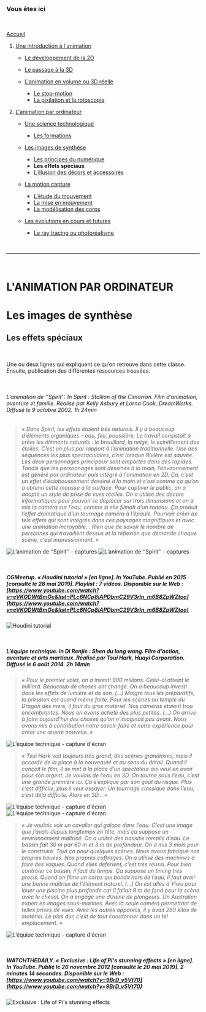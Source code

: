 <br/>

### Vous êtes ici

<br/>

[Accueil](index.md)

1. [Une introduction à l'animation](histoire.md)

    - [Le développement de la 2D](2d.md)
    - [Le passage à la 3D](3d.md)
    - [L'animation en volume ou 3D réelle](envolume.md)
    
        * [Le stop-motion](stopmotion.md)
        * [La pixilation et la rotoscopie](pixilation.md)

2. [L'animation par ordinateur](parordinateur.md)

    - [Une science technologique](science.md)
    
        * [Les formations](formation.md)
    
    - [Les images de synthèse](imagesdesynthèse.md)
    
        * [Les principes du numérique](numerique.md)
        * **Les effets spéciaux**
        * [L'illusion des décors et accessoires](decor.md)
        
    - [La motion capture]()
    
        * [L'étude du mouvement](etude.md)
        * [La mise en mouvement](mouvement.md)
        * [La modélisation des corps](corps.md)

    - [Les évolutions en cours et futures](evolution.md)
    
        * [Le ray tracing ou photoréalisme]()
        
<br/>

--------------------------------------------------------

<br/>

# L'ANIMATION PAR ORDINATEUR
# Les images de synthèse
## Les effets spéciaux

<br/>

Une ou deux lignes qui expliquent ce qu’on retrouve dans cette classe. Ensuite, publication des différentes ressources trouvées.

<br/>

###### L’animation de ‘’Spirit’’. In _Spirit : Stallion of the Cimarron_. Film d’animation, aventure et famille. Réalisé par Kelly Asbury et Lorna Cook, DreamWorks. Diffusé le 9 octobre 2002. 1h 24min

> _« Dans Spirit, les effets étaient très naturels. Il y a beaucoup d’éléments organiques – eau, feu, poussière. Le travail consistait à créer les éléments naturels : le brouillard, la neige, le scintillement des étoiles. C’est un plus par rapport à l’animation traditionnelle. Une des séquences les plus spectaculaires, c’est lorsque Rivière est sauvée. Les deux personnages principaux sont emportés dans des rapides. Tandis que les personnages sont dessinés à la main, l’environnement est généré par ordinateur puis intégré à l’animation en 2D. Ça, c’est un effet d’éclaboussement dessiné à la main et c’est comme ça qu’on a obtenu cette mousse à la surface. Pour captiver le public, on a adopté un style de prise de vues réelles. On a utilisé des décors informatiques pour pouvoir se déplacer sur trois dimensions et on a mis la caméra sur l’eau, comme si elle filmait d’un radeau. Ça produit l’effet dramatique d’un tournage caméra à l’épaule. Pourvoir créer de tels effets qui sont intégrés dans ces paysages magnifiques et avec une animation incroyable… Rien que de savoir le nombre de personnes qui travaillent dessus et la réflexion que demande chaque scène, c’est impressionnant. »_

![L’animation de ‘’Spirit’’ - captures](images/spiritdecor.JPG "Les décors 3D")
![L’animation de ‘’Spirit’’ - captures](images/spiriteau.JPG "Le rendu de l'eau")

<br/>

##### CGMeetup. « Houdini tutorial » [en ligne]. In YouTube. Publié en 2015  [consulté le 28 mai 2019]. Playlist : 7 vidéos. Disponible sur le Web : [https://www.youtube.com/watch?v=eVKODWtBmGc&list=PLc6NCp8iAPDbmC29V3rln_m6B8ZpWZtoo](https://www.youtube.com/watch?v=eVKODWtBmGc&list=PLc6NCp8iAPDbmC29V3rln_m6B8ZpWZtoo)

![Houdini tutorial](images/effetstuto.JPG "Houdini tutorial - playlist")

<br/>

##### L’équipe technique. In _Di Renjie : Shen du long wang_. Film d’action, aventure et arts martiaux. Réalisé par Tsui Hark, Huayi Corporation. Diffusé le 6 août 2014. 2h 14min

> _« Pour le premier volet, on a investi 900 millions. Celui-ci atteint le milliard. Beaucoup de choses ont changé. On a beaucoup investi dans les effets de lumière et de son. (…) Malgré tous les préparatifs, la pression est quand même forte. Pour les scènes au temple du Dragon des mers, il faut du gros matériel. Nos caméras étaient trop encombrantes. Nous en avons acheté des plus petites. (…) On arrive à faire aujourd’hui des choses qu’on n’imaginait pas avant. Nous avons mis à contribution notre savoir-faire et notre expérience pour créer une œuvre nouvelle. »_

![L’équipe technique - capture d'écran](images/dee2effeteau.JPG "Apparition de la créature")

> _« Tsui Hark voit toujours très grand, des scènes grandioses, mais il accorde de la place à la nouveauté et au sens du détail. Quand il conçoit le film, il se met à la place d’un spectateur qui veut en avoir pour son argent. Je voulais de l’eau en 3D. On tourne sous l’eau, c’est une grande première ici. Ça s’explique par son goût du risque. Plus c’est difficile, plus il veut essayer. Un tournage classique dans l’eau, c’est déjà difficile. Alors en 3D… »_

![L’équipe technique - capture d'écran](images/dee2effeteauI.JPG "Combat dans l'eau - réalisation")
![L’équipe technique - capture d'écran](images/dee2effeteauII.JPG "Combat dans l'eau - rendu")

> _« Je voulais voir un cavalier qui galope dans l’eau. C’est une image que j’avais depuis longtemps en tête, mais ça suppose un environnement maîtrisé. On a utilisé des bassins remplis d’eau. Le bassin fait 30 m par 60 m et 3 m de profondeur. On a mis 3 mois pour le construire. Tout ça pour quelques scènes. Nous avons fabriqué nos propres bouées. Nos propres coffrages. On a utilisé des machines à faire des vagues. Quand elles déferlent, c’est très réussi. Pour bien contrôler ce bassin, il faut du temps. Ça suppose un timing très précis. Quand on filme un corps qui bondit hors de l’eau, il faut avoir une bonne maîtrise de l’élément naturel. (…) On est allés à Yiwu pour louer une piscine plus profonde car il fallait 9 m de fond pour la scène avec le cheval. On a engagé une dizaine de plongeurs. Un Australien expert en images sous-marines. Avec la seule caméra permettant de telles prises de vues. Avec les autres appareils, il y avait 260 kilos de matériel. Le plus dur, c’est de tout coordonner dans un tel emplacement. »_

![L’équipe technique - capture d'écran](images/dee2effeteauIII.JPG "Le bassin")

<br/>

##### WATCHTHEDAILY. « Exclusive : Life of Pi's stunning effects » [en ligne]. In YouTube. Publié le 26 novembre 2012  [consulté le 20 mai 2019]. 2 minutes 14 secondes. Disponible sur le Web : [https://www.youtube.com/watch?v=9BrD_v5Vt70](https://www.youtube.com/watch?v=9BrD_v5Vt70)

![Exclusive : Life of Pi's stunning effects](images/effetsdeau.JPG "Exclusive : Life of Pi's stunning effects")

<br/>
